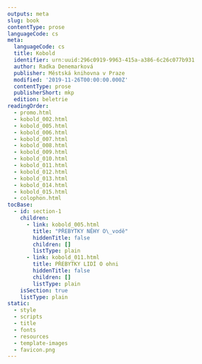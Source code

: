 ```yaml
---
outputs: meta
slug: book
contentType: prose
languageCode: cs
meta:
  languageCode: cs
  title: Kobold
  identifier: urn:uuid:296c0919-9963-415a-a386-6c26c077b931
  author: Radka Denemarková
  publisher: Městská knihovna v Praze
  modified: '2019-11-26T00:00:00.000Z'
  contentType: prose
  publisherShort: mkp
  edition: beletrie
readingOrder:
  - promo.html
  - kobold_002.html
  - kobold_005.html
  - kobold_006.html
  - kobold_007.html
  - kobold_008.html
  - kobold_009.html
  - kobold_010.html
  - kobold_011.html
  - kobold_012.html
  - kobold_013.html
  - kobold_014.html
  - kobold_015.html
  - colophon.html
tocBase:
  - id: section-1
    children:
      - link: kobold_005.html
        title: "PŘEBYTKY NĚHY O\_vodě"
        hiddenTitle: false
        children: []
        listType: plain
      - link: kobold_011.html
        title: PŘEBYTKY LIDÍ O ohni
        hiddenTitle: false
        children: []
        listType: plain
    isSection: true
    listType: plain
static:
  - style
  - scripts
  - title
  - fonts
  - resources
  - template-images
  - favicon.png
---
```

